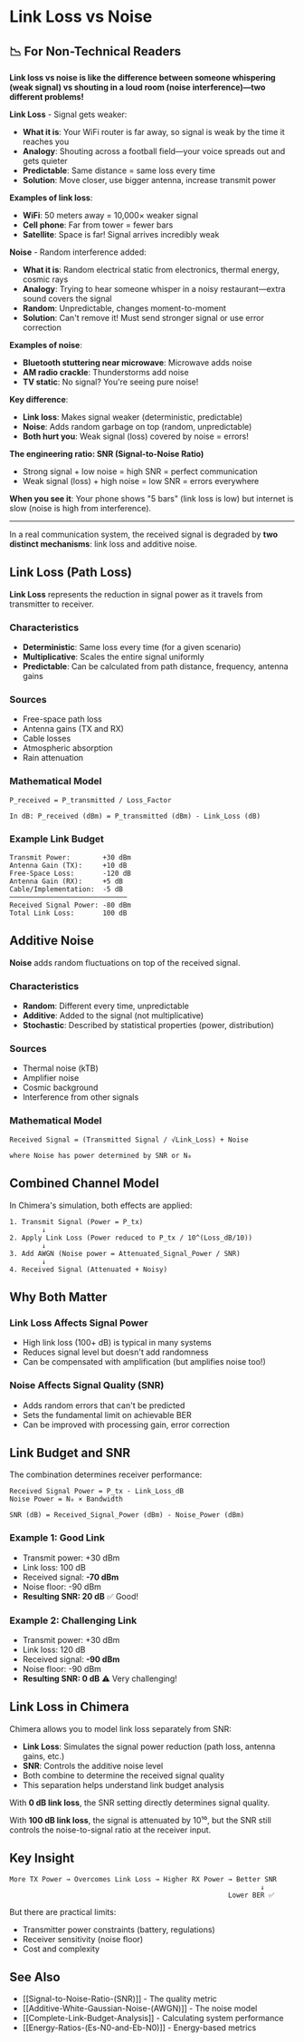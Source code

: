 # Link Loss vs Noise

## 📉 For Non-Technical Readers

**Link loss vs noise is like the difference between someone whispering (weak signal) vs shouting in a loud room (noise interference)—two different problems!**

**Link Loss** - Signal gets weaker:
- **What it is**: Your WiFi router is far away, so signal is weak by the time it reaches you
- **Analogy**: Shouting across a football field—your voice spreads out and gets quieter
- **Predictable**: Same distance = same loss every time
- **Solution**: Move closer, use bigger antenna, increase transmit power

**Examples of link loss**:
- **WiFi**: 50 meters away = 10,000× weaker signal
- **Cell phone**: Far from tower = fewer bars
- **Satellite**: Space is far! Signal arrives incredibly weak

**Noise** - Random interference added:
- **What it is**: Random electrical static from electronics, thermal energy, cosmic rays
- **Analogy**: Trying to hear someone whisper in a noisy restaurant—extra sound covers the signal
- **Random**: Unpredictable, changes moment-to-moment
- **Solution**: Can't remove it! Must send stronger signal or use error correction

**Examples of noise**:
- **Bluetooth stuttering near microwave**: Microwave adds noise
- **AM radio crackle**: Thunderstorms add noise
- **TV static**: No signal? You're seeing pure noise!

**Key difference**:
- **Link loss**: Makes signal weaker (deterministic, predictable)
- **Noise**: Adds random garbage on top (random, unpredictable)
- **Both hurt you**: Weak signal (loss) covered by noise = errors!

**The engineering ratio: SNR (Signal-to-Noise Ratio)**
- Strong signal + low noise = high SNR = perfect communication
- Weak signal (loss) + high noise = low SNR = errors everywhere

**When you see it**: Your phone shows "5 bars" (link loss is low) but internet is slow (noise is high from interference).

---

In a real communication system, the received signal is degraded by **two distinct mechanisms**: link loss and additive noise.

## Link Loss (Path Loss)

**Link Loss** represents the reduction in signal power as it travels from transmitter to receiver.

### Characteristics
- **Deterministic**: Same loss every time (for a given scenario)
- **Multiplicative**: Scales the entire signal uniformly
- **Predictable**: Can be calculated from path distance, frequency, antenna gains

### Sources
- Free-space path loss
- Antenna gains (TX and RX)
- Cable losses
- Atmospheric absorption
- Rain attenuation

### Mathematical Model

```
P_received = P_transmitted / Loss_Factor

In dB: P_received (dBm) = P_transmitted (dBm) - Link_Loss (dB)
```

### Example Link Budget

```
Transmit Power:        +30 dBm
Antenna Gain (TX):     +10 dB
Free-Space Loss:       -120 dB
Antenna Gain (RX):     +5 dB
Cable/Implementation:  -5 dB
─────────────────────────────
Received Signal Power: -80 dBm
Total Link Loss:       100 dB
```

## Additive Noise

**Noise** adds random fluctuations on top of the received signal.

### Characteristics
- **Random**: Different every time, unpredictable
- **Additive**: Added to the signal (not multiplicative)
- **Stochastic**: Described by statistical properties (power, distribution)

### Sources
- Thermal noise (kTB)
- Amplifier noise
- Cosmic background
- Interference from other signals

### Mathematical Model

```
Received Signal = (Transmitted Signal / √Link_Loss) + Noise

where Noise has power determined by SNR or N₀
```

## Combined Channel Model

In Chimera's simulation, both effects are applied:

```
1. Transmit Signal (Power = P_tx)
        ↓
2. Apply Link Loss (Power reduced to P_tx / 10^(Loss_dB/10))
        ↓
3. Add AWGN (Noise power = Attenuated_Signal_Power / SNR)
        ↓
4. Received Signal (Attenuated + Noisy)
```

## Why Both Matter

### Link Loss Affects Signal Power
- High link loss (100+ dB) is typical in many systems
- Reduces signal level but doesn't add randomness
- Can be compensated with amplification (but amplifies noise too!)

### Noise Affects Signal Quality (SNR)
- Adds random errors that can't be predicted
- Sets the fundamental limit on achievable BER
- Can be improved with processing gain, error correction

## Link Budget and SNR

The combination determines receiver performance:

```
Received Signal Power = P_tx - Link_Loss_dB
Noise Power = N₀ × Bandwidth

SNR (dB) = Received_Signal_Power (dBm) - Noise_Power (dBm)
```

### Example 1: Good Link
- Transmit power: +30 dBm
- Link loss: 100 dB
- Received signal: **-70 dBm**
- Noise floor: -90 dBm
- **Resulting SNR: 20 dB** ✅ Good!

### Example 2: Challenging Link
- Transmit power: +30 dBm
- Link loss: 120 dB
- Received signal: **-90 dBm**
- Noise floor: -90 dBm
- **Resulting SNR: 0 dB** ⚠️ Very challenging!

## Link Loss in Chimera

Chimera allows you to model link loss separately from SNR:
- **Link Loss**: Simulates the signal power reduction (path loss, antenna gains, etc.)
- **SNR**: Controls the additive noise level
- Both combine to determine the received signal quality
- This separation helps understand link budget analysis

With **0 dB link loss**, the SNR setting directly determines signal quality.

With **100 dB link loss**, the signal is attenuated by 10¹⁰, but the SNR still controls the noise-to-signal ratio at the receiver input.

## Key Insight

```
More TX Power → Overcomes Link Loss → Higher RX Power → Better SNR
                                                              ↓
                                                      Lower BER ✅
```

But there are practical limits:
- Transmitter power constraints (battery, regulations)
- Receiver sensitivity (noise floor)
- Cost and complexity

## See Also

- [[Signal-to-Noise-Ratio-(SNR)]] - The quality metric
- [[Additive-White-Gaussian-Noise-(AWGN)]] - The noise model
- [[Complete-Link-Budget-Analysis]] - Calculating system performance
- [[Energy-Ratios-(Es-N0-and-Eb-N0)]] - Energy-based metrics
